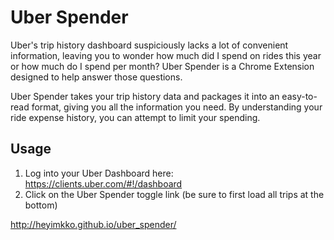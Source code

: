 Uber Spender
===================

Uber's trip history dashboard suspiciously lacks a lot of convenient information, leaving you to wonder how much did I spend on rides this year or how much do I spend per month? Uber Spender is a Chrome Extension designed to help answer those questions.

Uber Spender takes your trip history data and packages it into an easy-to-read format, giving you all the information you need. By understanding your ride expense history, you can attempt to limit your spending.

## Usage
1. Log into your Uber Dashboard here: https://clients.uber.com/#!/dashboard
2. Click on the Uber Spender toggle link (be sure to first load all trips at the bottom)

http://heyimkko.github.io/uber_spender/
